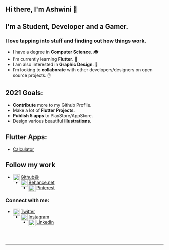 ## Hi there, I'm Ashwini 👋

## I'm a Student, Developer and a Gamer.
###  I love tapping into stuff and finding out how things work.

-  I have a degree in **Computer Science**. 🎓
-  I'm currently learning **Flutter**. 📱
-  I am also interested in **Graphic Design**. 🎨
-  I’m looking to **collaborate** with other developers/designers on open source projects. ✋

## 2021 Goals:
-   **Contribute** more to my Github Profile.
-   Make a lot of **Flutter Projects**.
-   **Publish 5 apps** to PlayStore/AppStore.
-   Design various beautiful **illustrations**.


## Flutter Apps:
-   [Calculator](https://github.com/ashwinidotx/Calculator_flutter.git)



## Follow my work
-   <img align="left" alt="Github 😄" width="22px" src="https://cdn.jsdelivr.net/npm/simple-icons@3.12.0/icons/github.svg" />[Github😄](https://github.com/ashwinidotx)  
-   <img align="left" alt="Behance" width="22px" src="https://cdn.jsdelivr.net/npm/simple-icons@3.12.0/icons/behance.svg" />[Behance.net](https://www.behance.net/ashwinidotx)  
-   <img align="left" alt="Pinterest" width="22px" src="https://cdn.jsdelivr.net/npm/simple-icons@3.12.0/icons/pinterest.svg" />[Pinterest](https://in.pinterest.com/ashwinidotx/)  

### Connect with me:
-   <img align="left" alt="Twitter" width="22px" src="https://cdn.jsdelivr.net/npm/simple-icons@3.12.0/icons/twitter.svg" />[Twitter](https://twitter.com/ShadyJoker27)  
-   <img align="left" alt="Instagram" width="22px" src="https://cdn.jsdelivr.net/npm/simple-icons@3.12.0/icons/instagram.svg" />[Instagram](https://www.instagram.com/shadyjoker27/)  
-   <img align="left" alt="LinkedIn" width="22px" src="https://cdn.jsdelivr.net/npm/simple-icons@3.12.0/icons/linkedin.svg" />[LinkedIn](https://in.linkedin.com/in/ashwinidotx)  

<br />
<br />

---
